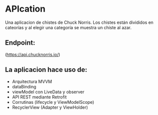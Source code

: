 # APIcation

Una aplicacion de chistes de Chuck Norris.
Los chistes están divididos en cateorías y al elegir una categoría se muestra un chiste al azar.


## Endpoint:

(https://api.chucknorris.io/)


## La aplicacion hace uso de:

- Arquitectura MVVM
- dataBinding
- viewModel con LiveData y observer
- API REST mediante Retrofit
- Corrutinas (lifecycle y ViewModelScope)
- RecyclerView (Adapter y ViewHolder)

